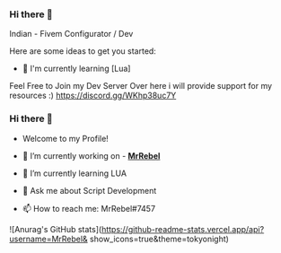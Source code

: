 ### Hi there 👋

Indian - Fivem Configurator / Dev

Here are some ideas to get you started:

- 🙂 I'm currently learning [Lua]

Feel Free to Join my Dev Server Over here i will provide support for my resources :)  https://discord.gg/WKhp38uc7Y

### Hi there 👋

- Welcome to my Profile!

- 🔭 I’m currently working on - <a href="https://github.com/MrRebel568">**MrRebel**</a>
- 🌱 I’m currently learning LUA
- 💬 Ask me about Script Development
- 📫 How to reach me: MrRebel#7457


![Anurag's GitHub stats](https://github-readme-stats.vercel.app/api?username=MrRebel&   show_icons=true&theme=tokyonight)
